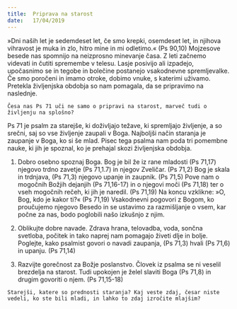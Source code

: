 ```yaml
---
title:  Priprava na starost
date:   17/04/2019
---
```


»Dni naših let je sedemdeset let, če smo krepki, osemdeset let, in njihova vihravost je muka in zlo, hitro mine in mi odletimo.« (Ps 90,10) Mojzesove besede nas spomnijo na neizprosno minevanje časa. Z leti začnemo videvati in čutiti spremembe v telesu. Lasje posivijo ali izpadejo, upočasnimo se in tegobe in bolečine postanejo vsakodnevne spremljevalke. Če smo poročeni in imamo otroke, dobimo vnuke, s katerimi uživamo. Pretekla življenjska obdobja so nam pomagala, da se pripravimo na naslednje.

`Česa nas Ps 71 uči ne samo o pripravi na starost, marveč tudi o življenju na splošno?`

Ps 71 je psalm za starejše, ki doživljajo težave, ki spremljajo življenje, a so srečni, saj so vse življenje zaupali v Boga. Najboljši način staranja je zaupanje v Boga, ko si še mlad. Pisec tega psalma nam poda tri pomembne nauke, ki jih je spoznal, ko je prehajal skozi življenjska obdobja.

1. 	Dobro osebno spoznaj Boga. Bog je bil že iz rane mladosti (Ps 71,17) njegovo trdno zavetje (Ps 71,1.7) in njegov Zveličar. (Ps 71,2) Bog je skala in trdnjava, (Ps 71,3) njegovo upanje in zaupnik. (Ps 71,5) Pove nam o mogočnih Božjih dejanjih (Ps 71,16-17) in o njegovi moči (Ps 71,18) ter o vseh mogočnih rečeh, ki jih je naredil. (Ps 71,19) Na koncu vzklikne: »O, Bog, kdo je kakor ti?« (Ps 71,19) Vsakodnevni pogovori z Bogom, ko proučujemo njegovo Besedo in se ustavimo za razmišljanje o vsem, kar počne za nas, bodo poglobili našo izkušnjo z njim.

2. 	Oblikujte dobre navade. Zdrava hrana, telovadba, voda, sončna svetloba, počitek in tako naprej nam pomagajo živeti dlje in bolje. Poglejte, kako psalmist govori o navadi zaupanja, (Ps 71,3) hvali (Ps 71,6) in upanju. (Ps 71,14)

3. 	Razvijte gorečnost za Božje poslanstvo. Človek iz psalma se ni veselil brezdelja na starost. Tudi upokojen je želel slaviti Boga (Ps 71,8) in drugim govoriti o njem. (Ps 71,15-18)

`Starejši, katere so prednosti staranja? Kaj veste zdaj, česar niste vedeli, ko ste bili mladi, in lahko to zdaj izročite mlajšim?`
